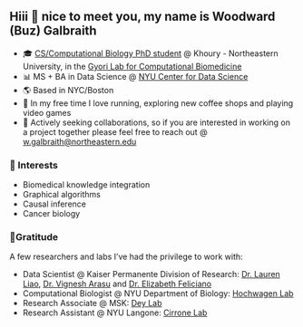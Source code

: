 ## Hiii 👋 nice to meet you, my name is Woodward (Buz) Galbraith
- 🎓 [CS/Computational Biology PhD student](https://www.khoury.northeastern.edu/research_areas/computational-biology/) @ Khoury - Northeastern University, in the [Gyori Lab for Computational Biomedicine](https://gyorilab.github.io/)
- 📊 MS + BA in Data Science @ [NYU Center for Data Science](https://cds.nyu.edu/)
- 🌎 Based in NYC/Boston
- 🌊 In my free time I love running, exploring new coffee shops and playing video games
- 🤝 Actively seeking collaborations, so if you are interested in working on a project together please feel free to reach out @ w.galbraith@northeastern.edu
### 🔬 Interests
- Biomedical knowledge integration 
- Graphical algorithms
- Causal inference
- Cancer biology
### 🙏Gratitude
A few researchers and labs I’ve had the privilege to work with:
- Data Scientist @ Kaiser Permanente Division of Research: [Dr. Lauren Liao](https://divisionofresearch.kaiserpermanente.org/researchers/liao-lauren/), [Dr. Vignesh Arasu](https://divisionofresearch.kaiserpermanente.org/researchers/arasu-vignesh/) and [Dr. Elizabeth Feliciano](https://divisionofresearch.kaiserpermanente.org/researchers/cespedes-feliciano-elizabeth/)
- Computational Biologist @ NYU Department of Biology: [Hochwagen Lab](https://hochwagenlab.bio.nyu.edu/) 
- Research Associate @ MSK: [Dey Lab](https://www.mskcc.org/research/ski/labs/kushal-dey)
- Research Assistant @ NYU Langone: [Cirrone Lab](https://github.com/jacirrone)
